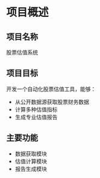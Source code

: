 # 项目概述

## 项目名称
股票估值系统

## 项目目标
开发一个自动化股票估值工具，能够：
- 从公开数据源获取股票财务数据
- 计算多种估值指标
- 生成专业估值报告

## 主要功能
- 数据获取模块
- 估值计算模块
- 报告生成模块
